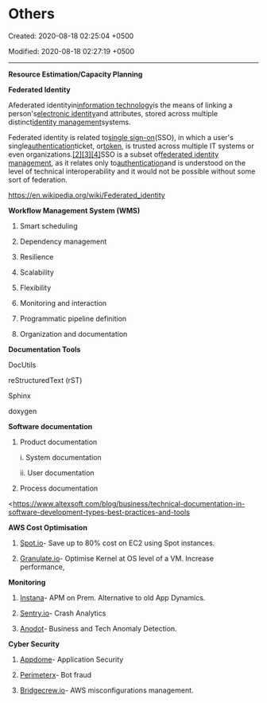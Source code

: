 # Others

Created: 2020-08-18 02:25:04 +0500

Modified: 2020-08-18 02:27:19 +0500

---

**Resource Estimation/Capacity Planning**



**Federated Identity**

Afederated identityin[information technology](https://en.wikipedia.org/wiki/Information_technology)is the means of linking a person's[electronic identity](https://en.wikipedia.org/wiki/Digital_identity)and attributes, stored across multiple distinct[identity management](https://en.wikipedia.org/wiki/Identity_management)systems.



Federated identity is related to[single sign-on](https://en.wikipedia.org/wiki/Single_sign-on)(SSO), in which a user's single[authentication](https://en.wikipedia.org/wiki/Authentication)ticket, or[token](https://en.wikipedia.org/wiki/Security_token), is trusted across multiple IT systems or even organizations.[[2]](https://en.wikipedia.org/wiki/Federated_identity#cite_note-2)[[3]](https://en.wikipedia.org/wiki/Federated_identity#cite_note-3)[[4]](https://en.wikipedia.org/wiki/Federated_identity#cite_note-4)SSO is a subset of[federated identity management](https://en.wikipedia.org/wiki/Federated_identity_management), as it relates only to[authentication](https://en.wikipedia.org/wiki/Authentication)and is understood on the level of technical interoperability and it would not be possible without some sort of federation.



<https://en.wikipedia.org/wiki/Federated_identity>



**Workflow Management System (WMS)**

1.  Smart scheduling

2.  Dependency management

3.  Resilience

4.  Scalability

5.  Flexibility

6.  Monitoring and interaction

7.  Programmatic pipeline definition

8.  Organization and documentation



**Documentation Tools**

DocUtils

reStructuredText (rST)

Sphinx

doxygen



**Software documentation**

1.  Product documentation

    i.  System documentation

    ii. User documentation

2.  Process documentation

<https://www.altexsoft.com/blog/business/technical-documentation-in-software-development-types-best-practices-and-tools



**AWS Cost Optimisation**

1.  [Spot.io](http://spot.io/)- Save up to 80% cost on EC2 using Spot instances.

2.  [Granulate.io](http://granulate.io/)- Optimise Kernel at OS level of a VM. Increase performance,



**Monitoring**

1.  [Instana](https://www.instana.com/)- APM on Prem. Alternative to old App Dynamics.

2.  [Sentry.io](http://sentry.io/)- Crash Analytics

3.  [Anodot](http://anodot.com/)- Business and Tech Anomaly Detection.



**Cyber Security**

1.  [Appdome](http://appdome.com/)- Application Security

2.  [Perimeterx](http://perimeterx.com/)- Bot fraud

3.  [Bridgecrew.io](http://bridgecrew.io/)- AWS misconfigurations management.
